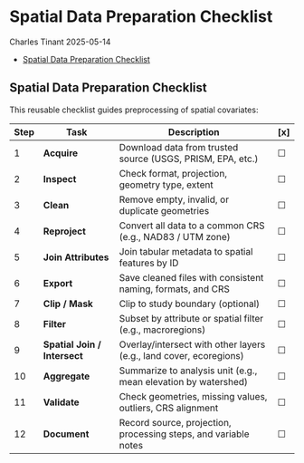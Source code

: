 Spatial Data Preparation Checklist
================
Charles Tinant
2025-05-14

- [Spatial Data Preparation
  Checklist](#spatial-data-preparation-checklist)

## Spatial Data Preparation Checklist

This reusable checklist guides preprocessing of spatial covariates:

| Step | Task | Description | \[x\] |
|----|----|----|----|
| 1 | **Acquire** | Download data from trusted source (USGS, PRISM, EPA, etc.) | ☐ |
| 2 | **Inspect** | Check format, projection, geometry type, extent | ☐ |
| 3 | **Clean** | Remove empty, invalid, or duplicate geometries | ☐ |
| 4 | **Reproject** | Convert all data to a common CRS (e.g., NAD83 / UTM zone) | ☐ |
| 5 | **Join Attributes** | Join tabular metadata to spatial features by ID | ☐ |
| 6 | **Export** | Save cleaned files with consistent naming, formats, and CRS | ☐ |
| 7 | **Clip / Mask** | Clip to study boundary (optional) | ☐ |
| 8 | **Filter** | Subset by attribute or spatial filter (e.g., macroregions) | ☐ |
| 9 | **Spatial Join / Intersect** | Overlay/intersect with other layers (e.g., land cover, ecoregions) | ☐ |
| 10 | **Aggregate** | Summarize to analysis unit (e.g., mean elevation by watershed) | ☐ |
| 11 | **Validate** | Check geometries, missing values, outliers, CRS alignment | ☐ |
| 12 | **Document** | Record source, projection, processing steps, and variable notes | ☐ |
